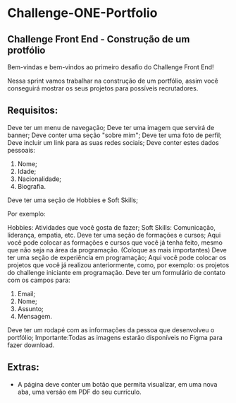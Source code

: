 # Challenge-ONE-Portfolio
## Challenge Front End - Construção de um protfólio

Bem-vindas e bem-vindos ao primeiro desafio do Challenge Front End!

Nessa sprint vamos trabalhar na construção de um portfólio, assim você conseguirá mostrar os seus projetos para possíveis recrutadores.

## Requisitos:

Deve ter um menu de navegação;
Deve ter uma imagem que servirá de banner;
Deve conter uma seção "sobre mim";
Deve ter uma foto de perfil;
Deve incluir um link para as suas redes sociais;
Deve conter estes dados pessoais:

1) Nome;
2) Idade;
3) Nacionalidade;
4) Biografia.

Deve ter uma seção de Hobbies e Soft Skills;

Por exemplo:

Hobbies: Atividades que você gosta de fazer;
Soft Skills: Comunicação, liderança, empatia, etc.
Deve ter uma seção de formações e cursos;
Aqui você pode colocar as formações e cursos que você já tenha feito, mesmo que não seja na área da programação. (Coloque as mais importantes)
Deve ter uma seção de experiência em programação;
Aqui você pode colocar os projetos que você já realizou anteriormente, como, por exemplo: os projetos do challenge iniciante em programação.
Deve ter um formulário de contato com os campos para:
  
  1) Email;
   2) Nome;
   3) Assunto;
   4) Mensagem.
   
Deve ter um rodapé com as informações da pessoa que desenvolveu o portfólio;
Importante:Todas as imagens estarão disponíveis no Figma para fazer download.

## Extras:
- A página deve conter um botão que permita visualizar, em uma nova aba, uma versão em PDF do seu currículo.
